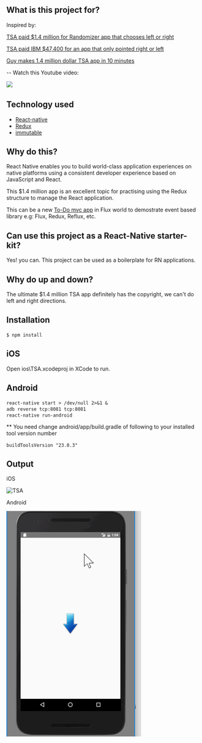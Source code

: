 ## What is this project for?

Inspired by:

[TSA paid $1.4 million for Randomizer app that chooses left or right](http://www.geek.com/apps/tsa-paid-1-4-million-for-randomizer-app-that-chooses-left-or-right-1651337/)

[TSA paid IBM $47,400 for an app that only pointed right or left](http://mashable.com/2016/04/04/tsa-ibm-randomizer-app/#aPKBU.b62Pqw)

[Guy makes 1.4 million dollar TSA app in 10 minutes](https://www.reddit.com/r/videos/comments/4deagz/)

-- Watch this Youtube video:

[<img src="./youtube.png">](https://youtu.be/P_KmFJ2gGzw)


## Technology used

* [React-native](https://github.com/facebook/react-native)
* [Redux](https://github.com/reactjs/redux)
* [immutable](https://facebook.github.io/immutable-js/)

## Why do this?

React Native enables you to build world-class application experiences on native platforms using a consistent developer experience based on JavaScript and React. 

This $1.4 million app is an excellent topic for practising using the Redux structure to manage the React application.

This can be a new [To-Do mvc app](https://github.com/tastejs/todomvc) in Flux world to demostrate event based library e.g: Flux, Redux, Reflux, etc.

## Can use this project as a React-Native starter-kit?

Yes! you can. This project can be used as a boilerplate for RN applications.


## Why do up and down?

The ultimate $1.4 million TSA app definitely has the copyright, we can't do left and right directions.


## Installation 

```
$ npm install 
```

## iOS

Open ios\TSA.xcodeproj in XCode to run.

## Android


```
react-native start > /dev/null 2>&1 &
adb reverse tcp:8081 tcp:8081
react-native run-android

```
** You need change  android/app/build.gradle of following to your installed tool version number

```
buildToolsVersion "23.0.3"
```

## Output

iOS

![TSA](./tsa.gif)

Android

![Android](./android.gif)